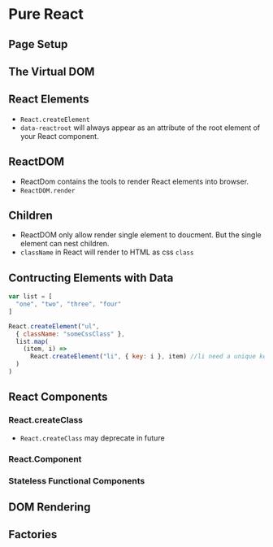 # Pure React

## Page Setup

## The Virtual DOM

## React Elements
* `React.createElement`
* `data-reactroot` will always appear as an attribute of the root element of your React component.

## ReactDOM
* ReactDom contains the tools to render React elements into browser.
* `ReactDOM.render`

## Children
* ReactDOM only allow render single element to doucment. But the single element can nest children.
* `className` in React will render to HTML as css `class`

## Contructing Elements with Data
```javascript
var list = [
  "one", "two", "three", "four"
]

React.createElement("ul",
  { className: "someCssClass" },
  list.map(
    (item, i) => 
      React.createElement("li", { key: i }, item) //li need a unique key
  )
)
```
## React Components
### React.createClass
* `React.createClass` may deprecate in future
### React.Component
### Stateless Functional Components
## DOM Rendering
## Factories